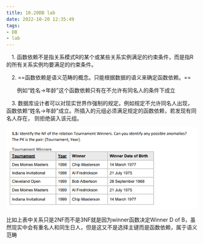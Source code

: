 ```yaml
---
title: 10.20DB lab
date: 2022-10-20 12:35:49
tags:
- DB
- lab
---
```


　1. 函数依赖不是指关系模式R的某个或某些关系实例满足的约束条件，而是指R的所有关系实例均要满足的约束条件。

　2. ==函数依赖是语义范畴的概念。只能根据数据的语义来确定函数依赖。==

　　例如“姓名→年龄”这个函数依赖只有在不允许有同名人的条件下成立

　3. 数据库设计者可以对现实世界作强制的规定。例如规定不允许同名人出现，函数依赖“姓名→年龄”成立。所插入的元组必须满足规定的函数依赖，若发现有同名人存在， 则拒绝装入该元组。

![image-20221020123659058](10-20DB-lab/image-20221020123659058.png)

比如上表中关系只是2NF而不是3NF就是因为winner函数决定Winner D of  B，虽然现实中会有重名人和同生日人，但是这又不是选择主键而是函数依赖，属于语义范畴



